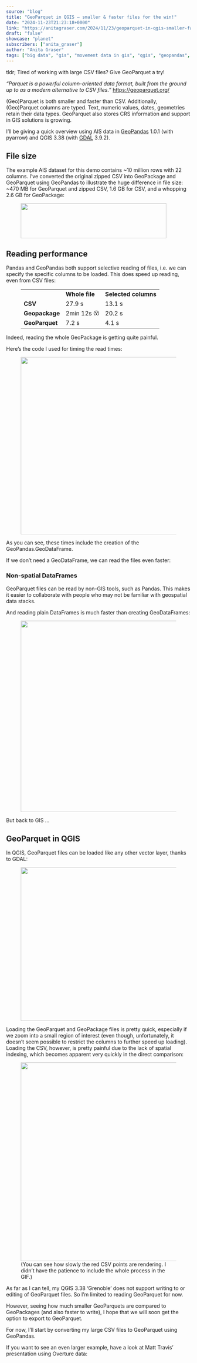 ```yaml
---
source: "blog"
title: "GeoParquet in QGIS – smaller & faster files for the win!"
date: "2024-11-23T21:23:18+0000"
link: "https://anitagraser.com/2024/11/23/geoparquet-in-qgis-smaller-faster-files-for-the-win/"
draft: "false"
showcase: "planet"
subscribers: ["anita_graser"]
author: "Anita Graser"
tags: ["big data", "gis", "movement data in gis", "qgis", "geopandas", "geoparquet"]
---
```


<p>tldr; Tired of working with large CSV files? Give GeoParquet a try!</p>



<p><em>&#8220;Parquet is a powerful column-oriented data format, built from the ground up to as a modern alternative to CSV files.&#8221;</em> <a href="https://geoparquet.org/">https://geoparquet.org/</a></p>



<p>(Geo)Parquet is both smaller and faster than CSV. Additionally, (Geo)Parquet columns are typed. Text, numeric values, dates, geometries retain their data types. GeoParquet also stores CRS information and support in GIS solutions is growing.</p>



<p>I&#8217;ll be giving a quick overview using AIS data in <a href="https://geopandas.org/en/stable/docs/reference/api/geopandas.read_parquet.html">GeoPandas</a> 1.0.1 (with pyarrow) and QGIS 3.38 (with <a href="https://gdal.org/en/latest/drivers/vector/parquet.html#vector-parquet">GDAL</a> 3.9.2). </p>



<h2 class="wp-block-heading">File size</h2>



<p>The example AIS dataset for this demo contains ~10 million rows with 22 columns. I&#8217;ve converted the original zipped CSV into GeoPackage and GeoParquet using GeoPandas to illustrate the huge difference in file size: ~470 MB for GeoParquet and zipped CSV, 1.6 GB for CSV, and a whopping 2.6 GB for GeoPackage: </p>



<figure class="wp-block-image size-large"><img alt="" class="wp-image-9291" height="95" src="https://anitagraser.com/wp-content/uploads/2024/11/image-1.png?w=397" width="397" /></figure>



<h2 class="wp-block-heading">Reading performance</h2>



<p>Pandas and GeoPandas both support selective reading of files, i.e. we can specify the specific columns to be loaded. This does speed up reading, even from CSV files: </p>



<figure class="wp-block-table"><table class="has-fixed-layout"><tbody><tr><td></td><td class="has-text-align-right"><strong>Whole file</strong></td><td class="has-text-align-right"><strong>Selected columns</strong></td></tr><tr><td><strong>CSV</strong></td><td class="has-text-align-right">27.9 s</td><td class="has-text-align-right">13.1 s</td></tr><tr><td><strong>Geopackage</strong></td><td class="has-text-align-right">2min 12s <img alt="😵" class="wp-smiley" src="https://s0.wp.com/wp-content/mu-plugins/wpcom-smileys/twemoji/2/72x72/1f635.png" style="height: 1em;" /></td><td class="has-text-align-right">20.2 s</td></tr><tr><td><strong>GeoParquet</strong></td><td class="has-text-align-right">7.2 s</td><td class="has-text-align-right">4.1 s</td></tr></tbody></table></figure>



<p>Indeed, reading the whole GeoPackage is getting quite painful. </p>



<p>Here&#8217;s the code I used for timing the read times: </p>



<figure class="wp-block-image size-large"><a href="https://anitagraser.com/wp-content/uploads/2024/11/image-2.png"><img alt="" class="wp-image-9296" height="482" src="https://anitagraser.com/wp-content/uploads/2024/11/image-2.png?w=770" width="770" /></a></figure>



<p>As you can see, these times include the creation of the GeoPandas.GeoDataFrame. </p>



<p>If we don&#8217;t need a GeoDataFrame, we can read the files even faster: </p>



<h3 class="wp-block-heading">Non-spatial DataFrames</h3>



<p>GeoParquet files can be read by non-GIS tools, such as Pandas. This makes it easier to collaborate with people who may not be familiar with geospatial data stacks. </p>



<p>And reading plain DataFrames is much faster than creating GeoDataFrames: </p>



<figure class="wp-block-image size-large"><a href="https://anitagraser.com/wp-content/uploads/2024/11/image-3.png"><img alt="" class="wp-image-9298" height="520" src="https://anitagraser.com/wp-content/uploads/2024/11/image-3.png?w=743" width="743" /></a></figure>



<p>But back to GIS &#8230; </p>



<h2 class="wp-block-heading">GeoParquet in QGIS</h2>



<p>In QGIS, GeoParquet files can be loaded like any other vector layer, thanks to GDAL:</p>



<figure class="wp-block-image size-large"><a href="https://anitagraser.com/wp-content/uploads/2024/11/image-4.png"><img alt="" class="wp-image-9301" height="418" src="https://anitagraser.com/wp-content/uploads/2024/11/image-4.png?w=682" width="682" /></a></figure>



<p>Loading the GeoParquet and GeoPackage files is pretty quick, especially if we zoom into a small region of interest (even though, unfortunately, it doesn&#8217;t seem possible to restrict the columns to further speed up loading). Loading the CSV, however, is pretty painful due to the lack of spatial indexing, which becomes apparent very quickly in the direct comparison: </p>



<figure class="wp-block-image size-large"><a href="https://anitagraser.com/wp-content/uploads/2024/11/geoparquet.gif"><img alt="" class="wp-image-9305" height="540" src="https://anitagraser.com/wp-content/uploads/2024/11/geoparquet.gif?w=960" width="960" /></a><figcaption class="wp-element-caption">(You can see how slowly the red CSV points are rendering. I didn&#8217;t have the patience to include the whole process in the GIF.)</figcaption></figure>



<p>As far as I can tell, my QGIS 3.38 &#8216;Grenoble&#8217; does not support writing to or editing of GeoParquet files. So I&#8217;m limited to reading GeoParquet for now. </p>



<p>However, seeing how much smaller GeoParquets are compared to GeoPackages (and also faster to write), I hope that we will soon get the option to export to GeoParquet. </p>



<p>For now, I&#8217;ll start by converting my large CSV files to GeoParquet using GeoPandas. </p>



<p>If you want to see an even larger example, have a look at Matt Travis&#8217; presentation using Overture data: </p>



<figure class="wp-block-embed is-type-video is-provider-youtube wp-block-embed-youtube wp-embed-aspect-16-9 wp-has-aspect-ratio"><div class="wp-block-embed__wrapper">
<div class="embed-youtube"></div>
</div></figure>
